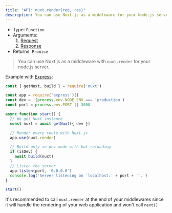 ```yaml
---
title: "API: nuxt.render(req, res)"
description: You can use Nuxt.js as a middleware for your Node.js server.
---
```


- Type: `Function`
- Arguments:
  1. [Request](https://nodejs.org/api/http.html#http_class_http_incomingmessage)
  2. [Response](https://nodejs.org/api/http.html#http_class_http_serverresponse)
- Returns: `Promise`

> You can use Nuxt.js as a middleware with `nuxt.render` for your node.js server.

Example with [Express](https://github.com/expressjs/express):

```js
const { getNuxt, build } = require('nuxt')

const app = require('express')()
const dev = !(process.env.NODE_ENV === 'production')
const port = process.env.PORT || 3000

async function start() {
  // We get Nuxt instance
  const nuxt = await getNuxt({ dev })

  // Render every route with Nuxt.js
  app.use(nuxt.render)

  // Build only in dev mode with hot-reloading
  if (isDev) {
    await build(nuxt)
  }
  // Listen the server
  app.listen(port, '0.0.0.0')
  console.log('Server listening on `localhost:' + port + '`.')
}

start()
```

<div class="Alert">

It's recommended to call `nuxt.render` at the end of your middlewares since it will handle the rendering of your web application and won't call `next()`

</div>
